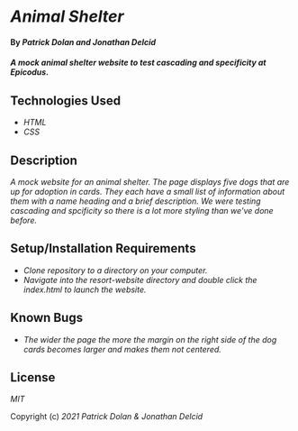 # _Animal Shelter_

#### By _**Patrick Dolan and Jonathan Delcid**_

#### _A mock animal shelter website to test cascading and specificity at Epicodus._

## Technologies Used

* _HTML_
* _CSS_

## Description

_A mock website for an animal shelter. The page displays five dogs that are up for adoption in cards. They each have a small list of information about them with a name heading and a brief description. We were testing cascading and spcificity so there is a lot more styling than we've done before._

## Setup/Installation Requirements

* _Clone repository to a directory on your computer._
* _Navigate into the resort-website directory and double click the index.html to launch the website._

## Known Bugs

* _The wider the page the more the margin on the right side of the dog cards becomes larger and makes them not centered._

## License

_MIT_

Copyright (c) _2021_ _Patrick Dolan & Jonathan Delcid_
